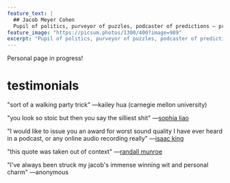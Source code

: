 ```yaml
---
feature_text: |
  ## Jacob Meyer Cohen
  Pupil of politics, purveyor of puzzles, podcaster of predictions — previously. 
feature_image: "https://picsum.photos/1300/400?image=989"
excerpt: "Pupil of politics, purveyor of puzzles, podcaster of predictions — previously. Personal website in progress."
---
```


Personal page in progress!

<!-- # projects

{% include button.html text="puzzles" link="https://puzzlesforprogress.net" color="#800080" %}

{% include button.html text="is 69 unique??? the search for nice numbers" link="https://beautifulthorns.wixsite.com/home/post/is-69-unique" color="#ff0000" %}

{% include button.html text="the world's premier podcast created for the discussion of new implementations, betting strategies, or events surrounding Manifold Markets with at least one episode uploaded for public viewing by market close" link="https://beautifulthorns.wixsite.com/home/post/the-market-manipulation-podcast-five-episodes-five-stories-at-the-conflux-of-serious-and-meme" color="#0000ff" %} -->


# testimonials
"sort of a walking party trick" —kailey hua (carnegie mellon university)

"you look so stoic but then you say the silliest shit" —[sophia liao](sophialiao.com)

"I would like to issue you an award for worst sound quality I have ever heard in a podcast, or any online audio recording really" —[isaac king](https://manifold.markets/Wobbles/will-anyone-create-a-podcast-center-dfeadcffc66a)

"this quote was taken out of context" —[randall munroe](https://xkcd.com/1942/)

"I've always been struck my jacob's immense winning wit and personal charm" —anonymous
